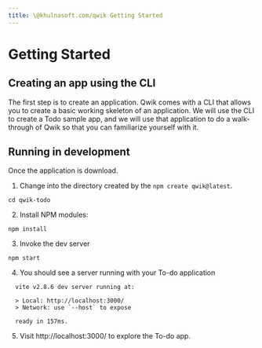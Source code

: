 ```yaml
---
title: \@khulnasoft.com/qwik Getting Started
---
```


# Getting Started

## Creating an app using the CLI

The first step is to create an application. Qwik comes with a CLI that allows you to create a basic working skeleton of an application. We will use the CLI to create a Todo sample app, and we will use that application to do a walk-through of Qwik so that you can familiarize yourself with it.

## Running in development

Once the application is download.

1. Change into the directory created by the `npm create qwik@latest`.

```shell
cd qwik-todo
```

2. Install NPM modules:

```shell
npm install
```

3. Invoke the dev server

```shell
npm start
```

4. You should see a server running with your To-do application

```shell
  vite v2.8.6 dev server running at:

  > Local: http://localhost:3000/
  > Network: use `--host` to expose

  ready in 157ms.
```

5. Visit http://localhost:3000/ to explore the To-do app.
